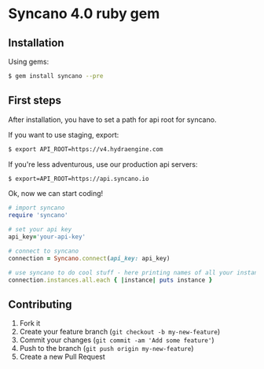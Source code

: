 # Syncano 4.0 ruby gem


## Installation

Using gems:

```bash
$ gem install syncano --pre
```

## First steps

After installation, you have to set a path for api root for syncano.

If you want to use staging, export:

```bash
$ export API_ROOT=https://v4.hydraengine.com
```

If you're less adventurous, use our production api servers:

```bash
$ export=API_ROOT=https://api.syncano.io
```

Ok, now we can start coding!

```ruby
# import syncano
require 'syncano'

# set your api key
api_key='your-api-key'

# connect to syncano
connection = Syncano.connect(api_key: api_key)

# use syncano to do cool stuff - here printing names of all your instances
connection.instances.all.each { |instance| puts instance }
```

## Contributing

1. Fork it
2. Create your feature branch (`git checkout -b my-new-feature`)
3. Commit your changes (`git commit -am 'Add some feature'`)
4. Push to the branch (`git push origin my-new-feature`)
5. Create a new Pull Request
